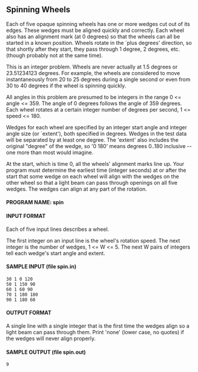 ## Spinning Wheels

Each of five opaque spinning wheels has one or more wedges cut out of its edges. These wedges must be aligned quickly and correctly. Each wheel also has an alignment mark (at 0 degrees) so that the wheels can all be started in a known position. Wheels rotate in the `plus degrees' direction, so that shortly after they start, they pass through 1 degree, 2 degrees, etc. (though probably not at the same time).

This is an integer problem. Wheels are never actually at 1.5 degrees or 23.51234123 degrees. For example, the wheels are considered to move instantaneously from 20 to 25 degrees during a single second or even from 30 to 40 degrees if the wheel is spinning quickly.

All angles in this problem are presumed to be integers in the range 0 <= angle <= 359. The angle of 0 degrees follows the angle of 359 degrees. Each wheel rotates at a certain integer number of degrees per second, 1 <= speed <= 180.

Wedges for each wheel are specified by an integer start angle and integer angle size (or `extent'), both specified in degrees. Wedges in the test data will be separated by at least one degree. The 'extent' also includes the original "degree" of the wedge, so '0 180' means degrees 0..180 inclusive -- one more than most would imagine.

At the start, which is time 0, all the wheels' alignment marks line up. Your program must determine the earliest time (integer seconds) at or after the start that some wedge on each wheel will align with the wedges on the other wheel so that a light beam can pass through openings on all five wedges. The wedges can align at any part of the rotation.

#### PROGRAM NAME: spin

#### INPUT FORMAT

Each of five input lines describes a wheel.

The first integer on an input line is the wheel's rotation speed. The next integer is the number of wedges, 1 <= W <= 5. The next W pairs of integers tell each wedge's start angle and extent.

#### SAMPLE INPUT (file spin.in)
```
30 1 0 120
50 1 150 90
60 1 60 90
70 1 180 180
90 1 180 60
```

#### OUTPUT FORMAT

A single line with a single integer that is the first time the wedges align so a light beam can pass through them. Print 'none' (lower case, no quotes) if the wedges will never align properly.

#### SAMPLE OUTPUT (file spin.out)
```
9
```
